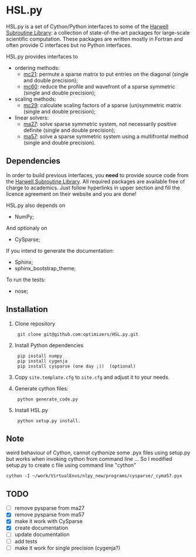 HSL.py
======

HSL.py is a set of Cython/Python interfaces to some of the [Harwell Subroutine Library](http://www.hsl.rl.ac.uk/): a collection of state-of-the-art packages for large-scale scientific computation.
These packages are written mostly in Fortran and often provide C interfaces but no Python interfaces.

HSL.py provides interfaces to

- ordering methods:
    - [mc21](http://www.hsl.rl.ac.uk/catalogue/mc21.html): permute a sparse matrix to put entries on the diagonal (single and double precision);
    - [mc60](http://www.hsl.rl.ac.uk/catalogue/mc60.html): reduce the profile and wavefront of a sparse symmetric (single and double precision);
- scaling methods:
    - [mc29](http://www.hsl.rl.ac.uk/catalogue/mc29.html): calculate scaling factors of a sparse (un)symmetric matrix (single and double precision);
- linear solvers:
    - [ma27](http://www.hsl.rl.ac.uk/download/MA27/1.0.0/a/): solve sparse symmetric system, not necessarily positive definite (single and double precision);
    - [ma57](http://www.hsl.rl.ac.uk/catalogue/ma57.html): solve a sparse symmetric system using a multifrontal method (single and double precision).


## Dependencies
In order to build previous interfaces, you **need** to provide source code from the [Harwell Subroutine Library](http://www.hsl.rl.ac.uk/).
All required packages are available free of charge to academics.
Just follow hyperlinks in upper section and fill the licence agreement on their website and you are done!

HSL.py also depends on

- NumPy;


And optionaly on
- CySparse;

If you intend to generate the documentation:

- Sphinx;
- sphinx_bootstrap_theme;

To run the tests:

- nose;


## Installation


1. Clone repository

		git clone git@github.com:optimizers/HSL.py.git
	
2. Install Python dependencies

		pip install numpy
        pip install cygenja
		pip install cysparse (one day ;))  (optional)

3. Copy `site.template.cfg` to `site.cfg` and adjust it to your needs.

4. Generate cython files:
        
        python generate_code.py

4. Install HSL.py

		python setup.py install. 


## Note
weird behaviour of Cython, cannot cythonize some .pyx files using setup.py but works when invoking cython from command line ...
So I modified setup.py to create c file using command line "cython"

    cython -I ~/work/VirtualEnvs/nlpy_new/programs/cysparse/_cyma57.pyx

## TODO

- [ ] remove pysparse from ma27
- [x] remove pysparse from ma57
- [x] make it work with CySparse
- [x] create documentation
- [ ] update documentation
- [ ] add tests
- [ ] make it work for single precision (cygenja?)
